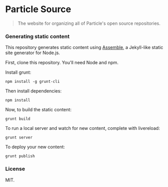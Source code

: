 # Particle Source

> The website for organizing all of Particle's open source repositories.

### Generating static content

This repository generates static content using [Assemble](http://assemble.io), a Jekyll-like static site generator for Node.js.

First, clone this repository. You'll need Node and npm.

Install grunt:

`npm install -g grunt-cli`

Then install dependencies:

`npm install`

Now, to build the static content:

`grunt build`

To run a local server and watch for new content, complete with livereload:

`grunt server`

To deploy your new content:

`grunt publish`

### License

MIT.